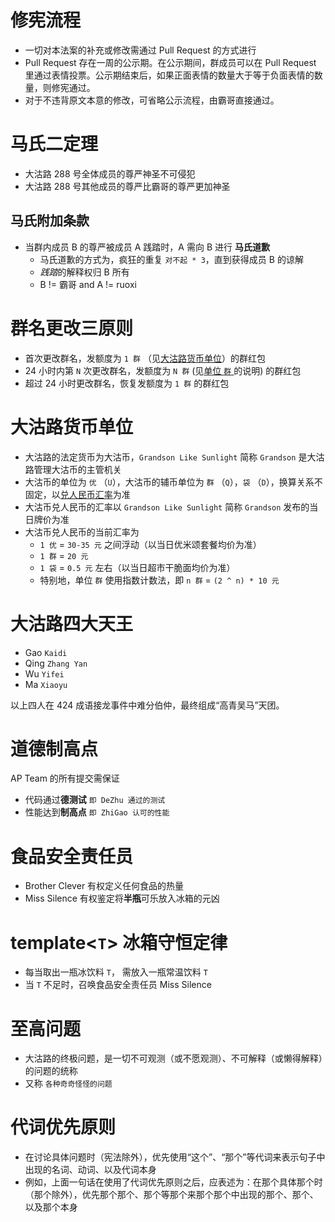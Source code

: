 # 修宪流程

- 一切对本法案的补充或修改需通过 Pull Request 的方式进行
- Pull Request 存在一周的公示期。在公示期间，群成员可以在 Pull Request 里通过表情投票。公示期结束后，如果正面表情的数量大于等于负面表情的数量，则修宪通过。
- 对于不违背原文本意的修改，可省略公示流程，由霸哥直接通过。

# 马氏二定理

- 大沽路 288 号全体成员的尊严神圣不可侵犯
- 大沽路 288 号其他成员的尊严比霸哥的尊严更加神圣

## 马氏附加条款

- 当群内成员 B 的尊严被成员 A 践踏时，A 需向 B 进行 **马氏道歉**
  - 马氏道歉的方式为，疯狂的重复 `对不起 * 3`，直到获得成员 B 的谅解
  - *践踏*的解释权归 B 所有
  - B != 霸哥 and A != ruoxi
  
# 群名更改三原则

- 首次更改群名，发额度为 `1 群` （见[大沽路货币单位](#currency)）的群红包
- 24 小时内第 `N` 次更改群名，发额度为 `N 群` (见[单位 `群` ](#qun)的说明) 的群红包
- 超过 24 小时更改群名，恢复发额度为 `1 群` 的群红包

# <a name="currency"></a>大沽路货币单位

- 大沽路的法定货币为大沽币，`Grandson Like Sunlight` 简称 `Grandson` 是大沽路管理大沽币的主管机关
- 大沽币的单位为 `优` （`U`），大沽币的辅币单位为 `群` （`Q`），`袋` （`D`），换算关系不固定，以[兑人民币汇率](#exchange)为准
- 大沽币兑人民币的汇率以 `Grandson Like Sunlight` 简称 `Grandson` 发布的当日牌价为准
- <a name="exchange"></a>大沽币兑人民币的当前汇率为
  - `1 优` = `30-35 元` 之间浮动（以当日优米颂套餐均价为准）
  - `1 群` = `20 元`
  - `1 袋` = `0.5 元` 左右（以当日超市干脆面均价为准）
  - <a name="qun"></a>特别地，单位 `群` 使用指数计数法，即 `n 群` = `(2 ^ n) * 10 元`

# 大沽路四大天王

- Gao `Kaidi`
- Qing `Zhang Yan`
- Wu `Yifei`
- Ma `Xiaoyu`

以上四人在 424 成语接龙事件中难分伯仲，最终组成“高青吴马”天团。

# 道德制高点

AP Team 的所有提交需保证
- 代码通过**德测试** `即 DeZhu 通过的测试`
- 性能达到**制高点** `即 ZhiGao 认可的性能`

# 食品安全责任员

- Brother Clever 有权定义任何食品的热量
- Miss Silence 有权鉴定将**半瓶**可乐放入冰箱的元凶

# template\<`T`\> 冰箱守恒定律

- 每当取出一瓶冰饮料 `T`， 需放入一瓶常温饮料 `T`
- 当 `T` 不足时，召唤食品安全责任员 Miss Silence

# 至高问题

- 大沽路的终极问题，是一切不可观测（或不愿观测）、不可解释（或懒得解释）的问题的统称
- 又称 `各种奇奇怪怪的问题`

# 代词优先原则

- 在讨论具体问题时（宪法除外），优先使用“这个”、“那个”等代词来表示句子中出现的名词、动词、以及代词本身
- 例如，上面一句话在使用了代词优先原则之后，应表述为：在那个具体那个时（那个除外），优先那个那个、那个等那个来那个那个中出现的那个、那个、以及那个本身
